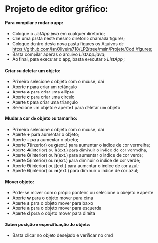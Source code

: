 # Projeto de editor gráfico:

#### Para compilar e rodar o app:
+ Coloque o _ListApp.java_ em qualquer diretorio;
+ Crie uma pasta neste mesmo diretório chamada figures;
+ Coloque dentro desta nova pasta figures os Aquivos de 
  https://github.com/IanOliveira718/LP2/tree/main/Projeto/Cod./figures;
+ Basta compilar apenas o arquivo _ListApp.java_;
+ Ao final, para executar o app, basta executar o  _ListApp_ ;

#### Criar ou deletar um objeto:
+ Primeiro selecione o objeto com o mouse, daí
+ Aperte **r** para criar um retângulo
+ Aperte **e** para criar uma ellipse
+ Aperte **c** para criar uma circulo
+ Aperte **t** para criar uma triangulo
+ Selecione um objeto e aperte **l** para deletar um objeto

#### Mudar a cor do objeto ou tamanho:
+ Primeiro selecione o objeto com o mouse, daí
+ Aperte **+** para aumentar o objeto;
+ Aperte **-** para aumentar o objeto;
+ Aperte **7**(interior) ou **g**(ext.) para aumentar o indice de cor vermelha;
+ Aperte **4**(interior) ou **b**(ext.) para diminuir o indice de cor vermelha;
+ Aperte **8**(interior) ou **h**(ext.) para aumentar o indice de cor verde;
+ Aperte **5**(interior) ou **n**(ext.) para diminuir o indice de cor verde;
+ Aperte **9**(interior) ou **j**(ext.) para aumentar o indice de cor azul;
+ Aperte **6**(interior) ou **m**(ext.) para diminuir o indice de cor azul;

#### Mover objeto:
+ Pode-se mover com o própio ponteiro ou selecione o obejeto e aperte
+ Aperte **w** para o objeto mover para cima
+ Aperte **s** para o objeto mover para baixo
+ Aperte **a** para o objeto mover para esquerda
+ Aperte **d** para o objeto mover para direita

#### Saber posição e especificação do objeto:
+ Basta clicar no objeto desejado e verificar no cmd
